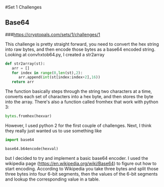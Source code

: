 #Set 1 Challenges

## Base64 
###https://cryptopals.com/sets/1/challenges/1

This challenge is pretty straight forward, you need to convert the hex string into raw bytes, and then encode those bytes as a base64 encoded string. Looking at convhxtob64.py, I created a str2array

```python
def str2array(st):
   arr = []
   for index in range(0,len(st),2):
      arr.append(int(st[index:index+2],16))
   return arr
```

The function basically steps through the string two characters at a time, converts each set of characters into a hex byte, and then stores the byte into the array. There's also a function called fromhex that work with python 3:

```python
bytes.fromhex(hexvar)
```

However, I used python 2 for the first couple of challenges. Next, I think they really just wanted us to use something like

```python
import base64

base64.b64encode(hexval)
```

but I decided to try and implement a basic base64 encoder. I used the wikipedia page (https://en.wikipedia.org/wiki/Base64) to figure out how to start encoding. According to Wikipedia you take three bytes and split those three bytes into four 6-bit segments, then the values of the 6-bit segments and lookup the corresponding value in a table.

